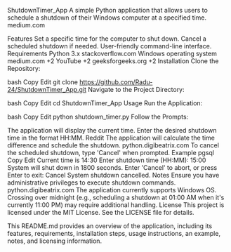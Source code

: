 ShutdownTimer_App
A simple Python application that allows users to schedule a shutdown of their Windows computer at a specified time.​
medium.com

Features
Set a specific time for the computer to shut down.​
Cancel a scheduled shutdown if needed.​
User-friendly command-line interface.​
Requirements
Python 3.x​
stackoverflow.com
Windows operating system​
medium.com
+2
YouTube
+2
geeksforgeeks.org
+2
Installation
Clone the Repository:

bash
Copy
Edit
git clone https://github.com/Radu-24/ShutdownTimer_App.git
Navigate to the Project Directory:

bash
Copy
Edit
cd ShutdownTimer_App
Usage
Run the Application:

bash
Copy
Edit
python shutdown_timer.py
Follow the Prompts:

The application will display the current time.​
Enter the desired shutdown time in the format HH:MM.​
Reddit
The application will calculate the time difference and schedule the shutdown.​
python.digibeatrix.com
To cancel the scheduled shutdown, type 'Cancel' when prompted.​
Example
pgsql
Copy
Edit
Current time is 14:30
Enter shutdown time (HH:MM): 15:00
System will shut down in 1800 seconds.
Enter 'Cancel' to abort, or press Enter to exit: Cancel
System shutdown cancelled.
Notes
Ensure you have administrative privileges to execute shutdown commands.​
python.digibeatrix.com
The application currently supports Windows OS.​
Crossing over midnight (e.g., scheduling a shutdown at 01:00 AM when it's currently 11:00 PM) may require additional handling.​
License
This project is licensed under the MIT License. See the LICENSE file for details.​

This README.md provides an overview of the application, including its features, requirements, installation steps, usage instructions, an example, notes, and licensing information.